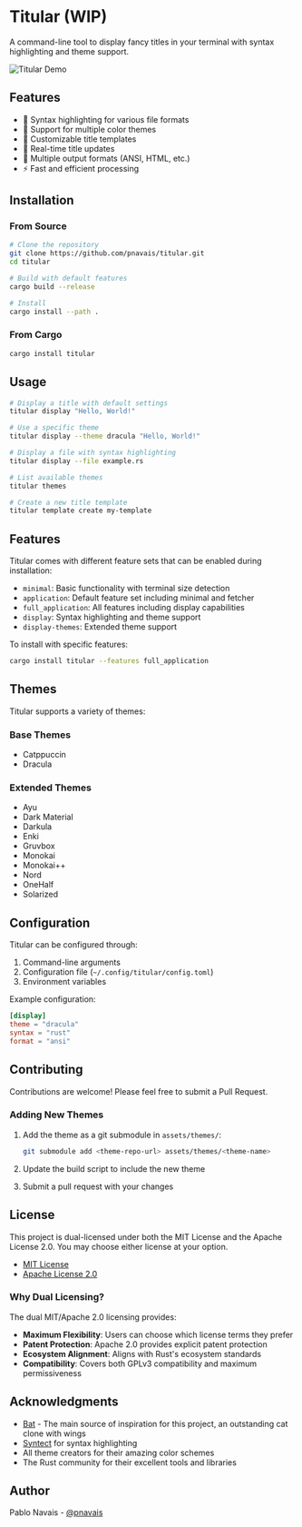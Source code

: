 # Titular (WIP)

A command-line tool to display fancy titles in your terminal with syntax highlighting and theme support.

![Titular Demo](assets/demo.png)

## Features

- 🎨 Syntax highlighting for various file formats
- 🌈 Support for multiple color themes
- 📝 Customizable title templates
- 🔄 Real-time title updates
- 🎯 Multiple output formats (ANSI, HTML, etc.)
- ⚡ Fast and efficient processing

## Installation

### From Source

```bash
# Clone the repository
git clone https://github.com/pnavais/titular.git
cd titular

# Build with default features
cargo build --release

# Install
cargo install --path .
```

### From Cargo

```bash
cargo install titular
```

## Usage

```bash
# Display a title with default settings
titular display "Hello, World!"

# Use a specific theme
titular display --theme dracula "Hello, World!"

# Display a file with syntax highlighting
titular display --file example.rs

# List available themes
titular themes

# Create a new title template
titular template create my-template
```

## Features

Titular comes with different feature sets that can be enabled during installation:

- `minimal`: Basic functionality with terminal size detection
- `application`: Default feature set including minimal and fetcher
- `full_application`: All features including display capabilities
- `display`: Syntax highlighting and theme support
- `display-themes`: Extended theme support

To install with specific features:

```bash
cargo install titular --features full_application
```

## Themes

Titular supports a variety of themes:

### Base Themes

- Catppuccin
- Dracula

### Extended Themes

- Ayu
- Dark Material
- Darkula
- Enki
- Gruvbox
- Monokai
- Monokai++
- Nord
- OneHalf
- Solarized

## Configuration

Titular can be configured through:

1. Command-line arguments
2. Configuration file (`~/.config/titular/config.toml`)
3. Environment variables

Example configuration:

```toml
[display]
theme = "dracula"
syntax = "rust"
format = "ansi"
```

## Contributing

Contributions are welcome! Please feel free to submit a Pull Request.

### Adding New Themes

1. Add the theme as a git submodule in `assets/themes/`:

   ```bash
   git submodule add <theme-repo-url> assets/themes/<theme-name>
   ```

2. Update the build script to include the new theme

3. Submit a pull request with your changes

## License

This project is dual-licensed under both the MIT License and the Apache License 2.0. You may choose either license at your option.

- [MIT License](LICENSE-MIT)
- [Apache License 2.0](LICENSE-APACHE)

### Why Dual Licensing?

The dual MIT/Apache 2.0 licensing provides:

- **Maximum Flexibility**: Users can choose which license terms they prefer
- **Patent Protection**: Apache 2.0 provides explicit patent protection
- **Ecosystem Alignment**: Aligns with Rust's ecosystem standards
- **Compatibility**: Covers both GPLv3 compatibility and maximum permissiveness

## Acknowledgments

- [Bat](https://github.com/sharkdp/bat) - The main source of inspiration for this project, an outstanding cat clone with wings
- [Syntect](https://github.com/trishume/syntect) for syntax highlighting
- All theme creators for their amazing color schemes
- The Rust community for their excellent tools and libraries

## Author

Pablo Navais - [@pnavais](https://github.com/pnavais)
